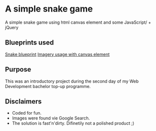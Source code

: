 # A simple snake game

A simple snake game using html canvas element and some JavaScript/ + jQuery

## Blueprints used

[Snake blueprint](http://thecodeplayer.com/walkthrough/html5-game-tutorial-make-a-snake-game-using-html5-canvas-jquery "tutorial on thecodeplayer.com")
[Imagery usage with canvas element](http://www.html5canvastutorials.com/tutorials/html5-canvas-images/)

## Purpose

This was an introductory project during the second day of my Web Development bachelor top-up programme.

## Disclaimers

- Coded for fun.
- Images were found vie Google Search.
- The solution is fast'n'dirty. Difinetily not a polished product ;)